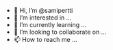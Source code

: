 - 👋 Hi, I’m @samipertti
- 👀 I’m interested in ...
- 🌱 I’m currently learning ...
- 💞️ I’m looking to collaborate on ...
- 📫 How to reach me ...

<!---
samipertti/samipertti is a ✨ special ✨ repository because its `README.md` (this file) appears on your GitHub profile.
You can click the Preview link to take a look at your changes.
--->
